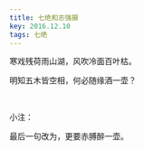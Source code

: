 ```yaml
---
title: 七绝和志强摄
key: 2016.12.10
tags: 七绝
---
```


寒戏残荷雨山湖，风吹冷面百叶枯。

明知五木皆空相，何必随缘酒一壶？

</br>

小注：

最后一句改为，更要赤膊醉一壶。

</br>

